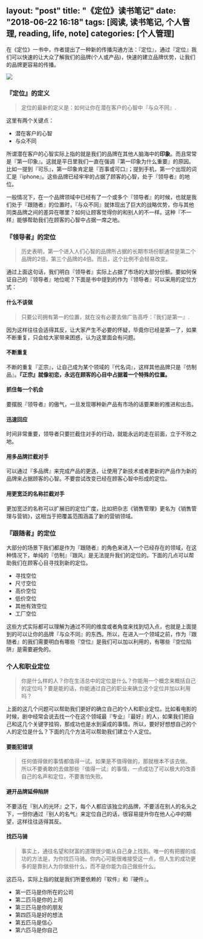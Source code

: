 layout: "post"
title: "《定位》读书笔记"
date: "2018-06-22 16:18"
tags: [阅读, 读书笔记, 个人管理, reading, life, note]
categories: [个人管理]
---


在《定位》一书中，作者提出了一种新的传播沟通方法：『定位』，通过『定位』我们可以快速的让大众了解我们的品牌(个人或产品)，快速的建立品牌优势，让我们的品牌更容易的传播。
<!--more-->

![](/images/2018/06/定位.jpg)

### 『定位』的定义
> 定位的最新的定义是：如何让你在潜在客户的心智中『与众不同』.

这里有两个关键点：

- 潜在客户的心智
- 与众不同

所谓潜在客户的心智实际上指的就是我们的品牌在其他人脑海中的**印象**。而且常常是『第一印象』。这就是平日里我们一直在强调『第一印象为什么重要』的原因。比如一提到『可乐』，第一印象肯定是『百事或可口』；提到手机，第一个出现的词汇是『iphone』。这些品牌已经牢牢的占据了顾客的心智，处于『领导者』的地位。

一般情况下，在一个品牌领域中已经有了一个或多个『领导者』的时候，也就是我们处于『跟随者』的位置时，『与众不同』就体现出了巨大的战略优势，你与其他同类品牌之间的差异在哪里？如何让顾客觉得你的和别人的不一样。这种『不一样』能够帮助我们在顾客的心智中占据一席之地。

### 『领导者』的定位
> 历史表明，第一个进入人们心智的品牌所占据的长期市场份额通常是第二个品牌的2倍，第三个品牌的4倍。而且，这个比例不会轻易改变。

通过上面这句话，我们明白『领导者』实际上占据了市场的大部分份额。要如何保证自己的『领导者』地位呢？下面是书中提到的作为『领导者』可以采用的定位方式：

#### 什么不该做
> 只要公司拥有第一的位置，就在没有必要去做广告高呼：『我们是第一』.

因为这样往往会适得其反，让大家产生不必要的怀疑，毕竟你已经是第一了，如果不断重复，只会给大家带来困惑，认为这里面会有问题。

#### 不断重复
不断的重复『正宗』，让自己成为某个领域的『代名词』，这样其他品牌只是『仿制品』。**『正宗』就像初恋，永远在顾客的心目中占据着一个特殊的位置。**

#### 抓住每一个机会
要摆脱『领导者』的傲气，一旦发现哪种新产品有市场的话要果断的推进和出击。

#### 迅速回应
时间非常重要，领导者只要拦截住对手的行动，就能永远的走在前面，立于不败之地。

#### 用多品牌拦截对手
可以通过『多品牌』来完成产品的更迭，让使用了新技术或者更新的产品作为新的品牌来占据顾客的心智。不要尝试改变已经在顾客心智中形成的定位。

#### 用更宽泛的名称拦截对手
更加宽泛的名称可以扩展旧的定位广度，比如把杂志《销售管理》更名为《销售管理与营销》，这相当于把覆盖范围涵盖了新的营销领域。

### 『跟随者』的定位
大部分的场景下我们都是作为『跟随者』的角色来进入一个已经存在的领域，在这种情况下，单纯的『仿制』『跟风』是无法提升我们的定位的。下面的几点可以帮助我们在顾客心目寻找到新的定位。

- 寻找空位
- 尺寸空位
- 高价空位
- 低价空位
- 其他有效空位
- 工厂空位

这些方式实际都可以理解为通过不同的维度或者角度来找到切入点，也就是上面提到的可以让你的品牌『与众不同』的东西。所以，在进入一个领域之前，作为『跟随者』的我们需要明白有哪些『空位』是我们可以加以利用的，有哪些『空位陷阱』是需要避免的。

### 个人和职业定位
> 你是什么样的人？你在生活总中的定位是什么？你能用一个概念来概括自己的定位吗？要是能的话，你能通过自己的职业来确立这个定位并加以利用吗？

上面的这几个问题可以帮助我们更好的确立自己的个人和职业定位。比如看电影的时候，剧中经常会说去找一个在这个领域最『专业』『最好』的人，如果我们把自己和这几个关键字挂钩，那成功也是水到渠成的事情。所以，要好好想想自己的个人的定位是什么？下面的几个方法可以帮助我们建立个人定位。

#### 要能犯错误
> 任何值得做的事情都值得一试。如果是不值得做的，那就根本不该去做。
所以不要勇敢的去做那些『值得一试』的事情，一点成功了可以极大的改善自己的名声和定位，不要害怕失败。

#### 避开品牌延伸陷阱
不要活在『别人的光环』之下，每个人都应该独立的品牌，不要活在别人的名头之下，一但你通过『别人的名气』来定位自己的话，很容易提升你在他人心中的期望，这样往往适得其反。

#### 找匹马骑
> 事实上，通往名望和财富的道理很少能从自己身上找到。唯一的有把握的成功的方法是，为你找匹马骑。你内心可能很难接受这一点，但人生的成功更多的是靠别人为你做些什么，而不是你能为自己做些什么。

这匹马，实际上指的就是我们所要依赖的『软件』和『硬件』。

- 第一匹马是你所在的公司
- 第二匹马是你的上司
- 第三匹马是你的朋友
- 第四匹马是好的想法
- 第五匹马是信心
- 第六匹马是你自己
